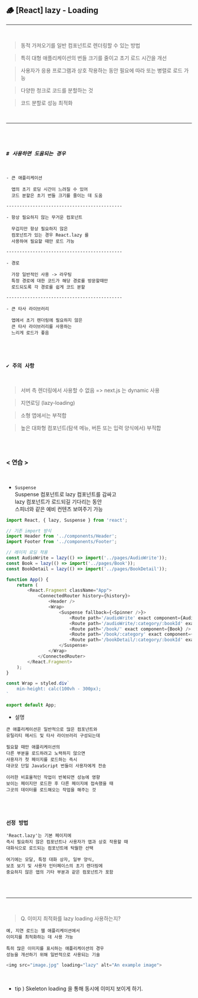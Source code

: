 ## 🪵 [React] lazy - Loading

<hr>

<br>

> 동적 가져오기를 일반 컴포넌트로 렌더링할 수 있는 방법

> 특히 대형 애플리케이션의 번들 크기를 줄이고 초기 로드 시간을 개선


> 사용자가 응용 프로그램과 상호 작용하는 동안 필요에 따라 또는 병렬로 로드 가능

> 다양한 청크로 코드를 분할하는 것

> 코드 분할로 성능 최적화


<br>
<hr>

<br>
<br>


### *`# 사용하면 도움되는 경우`*

<br>

```
- 큰 애플리케이션

  앱의 초기 로딩 시간이 느려질 수 있어
  코드 분할은 초기 번들 크기를 줄이는 데 도움

--------------------------------------------  

- 항상 필요하지 않는 무거운 컴포넌트

  무겁지만 항상 필요하지 않은 
  컴포넌트가 있는 경우 React.lazy 를 
  사용하여 필요할 때만 로드 가능

--------------------------------------------  

- 경로

  가장 일반적인 사용 -> 라우팅
  특정 경로에 대한 코드가 해당 경로를 방문할때만
  로드되도록 각 경로를 쉽게 코드 분할

--------------------------------------------  

- 큰 타사 라이브러리

  앱에서 초기 렌더링에 필요하지 않은
  큰 타사 라이브러리를 사용하는 
  느리게 로드가 좋음
```


<br>
<br>

### **`✔️ 주의 사항`**

<br>

> 서버 측 렌더링에서 사용할 수 없음
    => next.js 는 dynamic 사용

> 지연로딩 (lazy-loading)

> 소형 ​​앱에서는 부적합

> 높은 대화형 컴포넌트(탐색 메뉴, 버튼 또는 입력 양식에서) 부적합

<br>
<br>

### < 연습 >

<br>

- `Suspense` <br>
Suspense 컴포넌트로 lazy 컴포넌트를 감싸고 <br>
lazy 컴포넌트가 로드되길 기다리는 동안 <br>
스피너와 같은 예비 컨텐츠 보여주기 가능

```javascript
import React, { lazy, Suspense } from 'react';

// 기존 import 방식
import Header from '../components/Header';
import Footer from '../components/Footer';

// 레이지 로딩 적용
const AudioWrite = lazy(() => import('../pages/AudioWrite'));
const Book = lazy(() => import('../pages/Book'));
const BookDetail = lazy(() => import('../pages/BookDetail'));

function App() {
    return (
        <React.Fragment className="App">
            <ConnectedRouter history={history}>
                <Header />
                <Wrap>
                    <Suspense fallback={<Spinner />}>
                        <Route path='/audioWrite' exact component={AudioWrite} />
                        <Route path='/audioWrite/:category/:bookId' exact component={AudioWrite} />
                        <Route path='/book/' exact component={Book} />
                        <Route path='/book/:category' exact component={Book} />
                        <Route path='/bookDetail/:category/:bookId' exact component={BookDetail} />
                    </Suspense>
                </Wrap>
            </ConnectedRouter>
        </React.Fragment>
    );
}

const Wrap = styled.div`
    min-height: calc(100vh - 300px);
`

export default App;
```

- 설명
```
큰 애플리케이션은 일반적으로 많은 컴포넌트와 
유틸리티 메서드 및 타사 라이브러리 구성되는데 

필요할 때만 애플리케이션의 
다른 부분을 로드하려고 노력하지 않으면
사용자가 첫 페이지를 로드하는 즉시 
대규모 단일 JavaScript 번들이 사용자에게 전송

이러한 비효율적인 작업이 반복되면 성능에 영향
보이는 페이지만 로드한 후 다른 페이지에 접속했을 때
그곳의 데이터를 로드해오는 작업을 해주는 것
```

<br><br>

### `선정 방법`

```
'React.lazy'는 기본 페이지에 
즉시 필요하지 않은 컴포넌트나 사용자가 앱과 상호 작용할 때 
대화식으로 로드되는 컴포넌트에 탁월한 선택

여기에는 모달, 특정 대화 상자, 일부 양식, 
보조 보기 및 사용자 인터페이스의 초기 렌더링에 
중요하지 않은 앱의 기타 부분과 같은 컴포넌트가 포함
```

<br>
<br>

<hr>

<br>

> Q. 이미지 최적화를 lazy loading 사용하는지?

```
예, 지연 로드는 웹 애플리케이션에서 
이미지를 최적화하는 데 사용 가능

특히 많은 이미지를 표시하는 애플리케이션의 경우 
성능을 개선하기 위해 일반적으로 사용되는 기술
```

```javascript
<img src="image.jpg" loading="lazy" alt="An example image">
```

<br>

- tip ) Skeleton loading 을 통해 동시에 이미지 보이게 하기.
